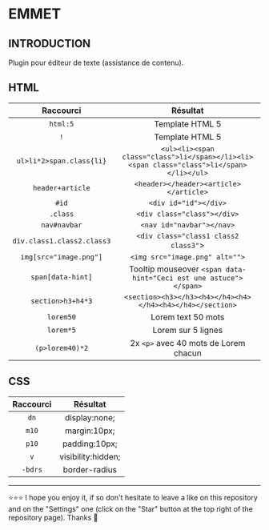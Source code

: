 # EMMET

## INTRODUCTION
Plugin pour éditeur de texte (assistance de contenu).

## HTML
| Raccourci | Résultat |
| :-------: | :------: |
| `html:5` | Template HTML 5 |
| `!` | Template HTML 5 |
| `ul>li*2>span.class{li}` | `<ul><li><span class="class">li</span></li><li><span class="class">li</span></li></ul>` |
| `header+article` | `<header></header><article></article>`|
| `#id` | `<div id="id"></div>` |
| `.class` | `<div class="class"></div>` |
| `nav#navbar` | `<nav id="navbar"></nav>` |
| `div.class1.class2.class3` | `<div class="class1 class2 class3"`> |
| `img[src="image.png"]` | `<img src="image.png" alt="">` |
| `span[data-hint]` | Tooltip mouseover `<span data-hint="Ceci est une astuce"></span>` |
| `section>h3+h4*3` | `<section><h3></h3><h4></h4><h4></h4><h4></h4></section>` |
| `lorem50` | Lorem text 50 mots |
| `lorem*5` | Lorem sur 5 lignes |
| `(p>lorem40)*2` | 2x `<p>` avec 40 mots de Lorem chacun |

## CSS
| Raccourci | Résultat |
| :-------: | :------: |
| `dn` | display:none; |
| `m10` | margin:10px; |
| `p10` | padding:10px; |
| `v` | visibility:hidden; |
| `-bdrs` | border-radius |

***

⭐⭐⭐ I hope you enjoy it, if so don't hesitate to leave a like on this repository and on the "Settings" one (click on the "Star" button at the top right of the repository page). Thanks 🤗
